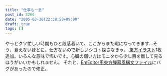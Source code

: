 ```yaml
---
title: "仕事も一息"
post_id: 3266
date: "2005-03-30T22:38:59+09:00"
draft: true
tags: []
---
```



やっとクソ忙しい時期もひと段落着いて、ここからまた暇になってきます…そう、食えないほどに。仕方ないので新しいシゴト探さなきゃ。 [東方イラスト](https://danmaq.com/3265)1枚追加。いろんな意味で怖いです。心臓の弱い方はモニタから少し目を離して見るほうがいいかもしれません。 それと、[EmEditor用東方弾幕風構文ファイル](https://danmaq.com/emeditor-danmakufu)にバグがあったので修正。
